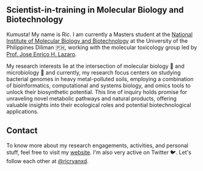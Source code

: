 Scientist-in-training in Molecular Biology and Biotechnology
---
Kumusta! My name is Ric. I am currently a Masters student at the [National Institute of Molecular Biology and Biotechnology](https://nimbb.upd.edu.ph/) at the University of the Philippines Diliman 🇵🇭, working with the molecular toxicology group led by [Prof. Jose Enrico H. Lazaro](https://nimbb.upd.edu.ph/faculty/jhlazaro/).

My research interests lie at the intersection of molecular biology 🧬 and microbiology 🦠 and currently, my research focus centers on studying bacterial genomes in heavy metal-polluted soils, employing a combination of bioinformatics, computational and systems biology, and omics tools to unlock their biosynthetic potential. This line of inquiry holds promise for unraveling novel metabolic pathways and natural products, offering valuable insights into their ecological roles and potential biotechnological applications.

Contact
----
To know more about my research engagements, activities, and personal stuff, feel free to visit my [website](https://rhregalado.github.io/).
I'm also very active on Twitter 🐦. Let's follow each other at [@ricryanxd](https://twitter.com/ricryanxd).
